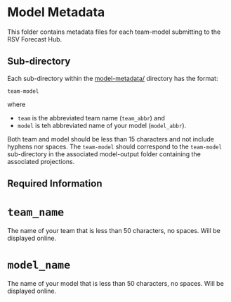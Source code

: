 # Model Metadata

This folder contains metadata files for each team-model submitting to the RSV Forecast Hub.

## Sub-directory
Each sub-directory within the [model-metadata/](https://github.com/HopkinsIDD/rsv-forecast-hub/edit/main/model-metadata) directory has the format:

```
team-model
```

where 
- ```team``` is the abbreviated team name (```team_abbr```) and
- ```model``` is teh abbreviated name of your model (```model_abbr```).

Both team and model should be less than 15 characters and not include hyphens nor spaces.
The ```team-model``` should correspond to the ```team-model``` sub-directory in the associated model-output folder containing the associated projections.

## Required Information
# ```team_name```
The name of your team that is less than 50 characters, no spaces. Will be displayed online.

# ```model_name```
The name of your model that is less than 50 characters, no spaces. Will be displayed online.
